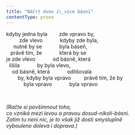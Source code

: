 ```yaml
---
title: "Náčrt dvou i\_více básní"
contentType: prose
---
```


<section>

kdyby jedna byla        zde vpravo by,  
         zde vlevo            kdyby zde byla,  
     nutně by se            byla báseň,  
   právě tím, že            která by se  
je zde vlevo            od básně, která  
  lišila            by byla vlevo,  
    od básně, která            odlišovala  
        by, kdyby byla vpravo         právě tím, že by  
            byla vpravo            byla vpravo

   

<div class="centered">

<div class="verse">

_(Račte si povšimnout toho,  
co vzniká mezi levou a pravou dosud-nikoli-básní.  
Zatím tu není nic, je to však již dosti smysluplně  
vybouleno doleva i doprava.)_

</div>

</div>

</section>
